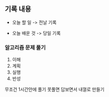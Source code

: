 ## 기록 내용

- 오늘 할 일 -> 전날 기록

- 오늘 배운 것 -> 당일 기록

### 알고리즘 문제 풀기

1. 이해
2. 계획
3. 실행
4. 반성

무조건 1시간안에 풀기 못풀면 답보면서 내껄로 만들기
